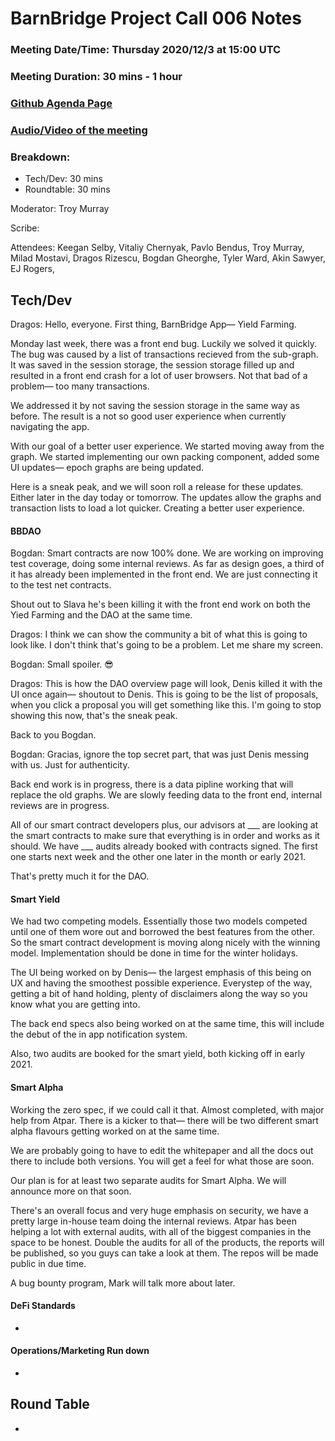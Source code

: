 # BarnBridge Project Call 006 Notes 
### Meeting Date/Time: Thursday 2020/12/3 at 15:00 UTC
### Meeting Duration: 30 mins - 1 hour
### [Github Agenda Page](https://github.com/BarnBridge/BarnBridge-PM/issues/8)
### [Audio/Video of the meeting](https://youtu.be/-skbfvP8S8s)
### Breakdown:
  * Tech/Dev: 30 mins
  * Roundtable: 30 mins

Moderator: Troy Murray

Scribe:

Attendees: Keegan Selby, Vitaliy Chernyak, Pavlo Bendus, Troy Murray, Milad Mostavi, Dragos Rizescu, Bogdan Gheorghe, Tyler Ward, Akin Sawyer, EJ Rogers, 

## Tech/Dev

Dragos: Hello, everyone. First thing, BarnBridge App— Yield Farming. 

Monday last week, there was a front end bug. Luckily we solved it quickly. The bug was caused by a list of transactions recieved from the sub-graph. It was saved in the session storage, the session storage filled up and resulted in a front end crash for a lot of user browsers. Not that bad of a problem— too many transactions.
 
We addressed it by not saving the session storage in the same way as before. The result is a not so good user experience when currently navigating the app. 

With our goal of a better user experience. We started moving away from the graph. We started implementing our own packing component, added some UI updates— epoch graphs are being updated.

Here is a sneak peak, and we will soon roll a release for these updates. Either later in the day today or tomorrow. The updates allow the graphs and transaction lists to load a lot quicker. Creating a better user experience.
 
#### BBDAO
 
Bogdan: Smart contracts are now 100% done. We are working on improving test coverage, doing some internal reviews. As far as design goes, a third of it has already been implemented in the front end. We are just connecting it to the test net contracts. 

Shout out to Slava he's been killing it with the front end work on both the Yied Farming and the DAO at the same time. 

Dragos: I think we can show the community a bit of what this is going to look like. I don't think that's going to be a problem. Let me share my screen. 

Bogdan: Small spoiler. 😎 

Dragos: This is how the DAO overview page will look, Denis killed it with the UI once again— shoutout to Denis. This is going to be the list of proposals, when you click a proposal you will get something like this. I'm going to stop showing this now, that's the sneak peak. 

Back to you Bogdan.

Bogdan: Gracias, ignore the top secret part, that was just Denis messing with us. Just for authenticity.

Back end work is in progress, there is a data pipline working that will replace the old graphs. We are slowly feeding data to the front end, internal reviews are in progress. 

All of our smart contract developers plus, our advisors at ___ are looking at the smart contracts to make sure that everything is in order and works as it should. We have ___ audits already booked with contracts signed. The first one starts next week and the other one later in the month or early 2021.

That's pretty much it for the DAO.
 
#### Smart Yield
 
We had two competing models. Essentially those two models competed until one of them wore out and borrowed the best features from the other. So the smart contract development is moving along nicely with the winning model. Implementation should be done in time for the winter holidays. 

The UI being worked on by Denis— the largest emphasis of this being on UX and having the smoothest possible experience. Everystep of the way, getting a bit of hand holding, plenty of disclaimers along the way so you know what you are getting into.

The back end specs also being worked on at the same time, this will include the debut of the in app notification system. 

Also, two audits are booked for the smart yield, both kicking off in early 2021. 
 
#### Smart Alpha

Working the zero spec, if we could call it that. Almost completed, with major help from Atpar. There is a kicker to that— there will be two different smart alpha flavours getting worked on at the same time.

We are probably going to have to edit the whitepaper and all the docs out there to include both versions. You will get a feel for what those are soon.

Our plan is for at least two separate audits for Smart Alpha. We will announce more on that soon. 

There's an overall focus and very huge emphasis on security, we have a pretty large in-house team doing the internal reviews. Atpar has been helping a lot with external audits, with all of the biggest companies in the space to be honest. Double the audits for all of the products, the reports will be published, so you guys can take a look at them. The repos will be made public in due time.

A bug bounty program, Mark will talk more about later. 
 
#### DeFi Standards
 *
 
#### Operations/Marketing Run down
 *
 
## Round Table
 *
